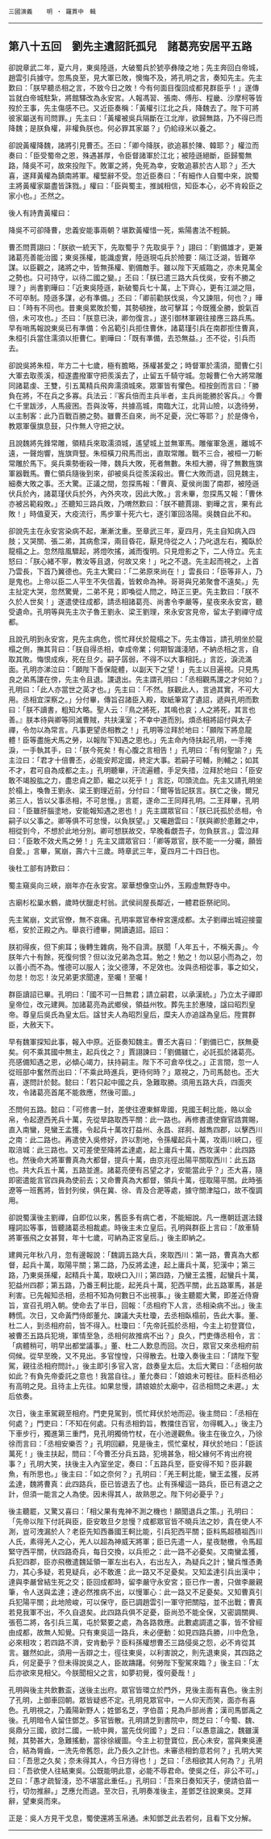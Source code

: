 

`三國演義`　　`明 ‧ 羅貫中　輯`

* * *

## 第八十五回　劉先主遺詔託孤兒　諸葛亮安居平五路

卻說章武二年，夏六月，東吳陸遜，大破蜀兵於猇亭彝陵之地；先主奔回白帝城，趙雲引兵據守。忽馬良至，見大軍已敗，懊悔不及，將孔明之言，奏知先主。先主歎曰：「朕早聽丞相之言，不致今日之敗！今有何面目復回成都見群臣乎！」遂傳旨就白帝城駐紮，將館驛改為永安宮。人報馮習、張南、傅彤、程畿、沙摩柯等皆歿於王事，先主傷感不已。又近臣奏稱：「黃權引江北之兵，降魏去了。陛下可將彼家屬送有司問罪。」先主曰：「黃權被吳兵隔斷在江北岸，欲歸無路，乃不得已而降魏；是朕負權，非權負朕也。何必罪其家屬？」仍給祿米以養之。

卻說黃權降魏，諸將引見曹丕。丕曰：「卿今降朕，欲追慕於陳、韓耶？」權泣而奏曰：「臣受蜀帝之恩，殊遇甚厚，令臣督諸軍於江北；被陸遜絕斷，臣歸蜀無路，降吳不可，故來投陛下。敗軍之將，免死為幸，安敢追慕於古人耶？」丕大喜，遂拜黃權為鎮南將軍。權堅辭不受。忽近臣奏曰：「有細作人自蜀中來，說蜀主將黃權家屬盡皆誅戮。」權曰：「臣與蜀主，推誠相信，知臣本心，必不肯殺臣之家小也。」丕然之。

後人有詩責黃權曰：

降吳不可卻降曹，忠義安能事兩朝？堪歎黃權惜一死，紫陽書法不輕饒。

曹丕問賈詡曰：「朕欲一統天下，先取蜀乎？先取吳乎？」詡曰：「劉備雄才，更兼諸葛亮善能治國；東吳孫權，能識虛實，陸遜現屯兵於險要：隔江泛湖，皆難卒謀。以臣觀之，諸將之中，皆無孫權、劉備敵手。雖以陛下天威臨之，亦未見萬全之勢也。只可持守，以待二國之變。」丕曰：「朕已遣三路大兵伐吳，安有不勝之理？」尚書劉曄曰：「近東吳陸遜，新破蜀兵七十萬，上下齊心，更有江湖之阻，不可卒制。陸遜多謀，必有準備。」丕曰：「卿前勸朕伐吳，今又諫阻，何也？」曄曰：「時有不同也。昔東吳累敗於蜀，其勢頓挫，故可擊耳；今既獲全勝，銳氣百倍，未可攻也。」丕曰：「朕意已決，卿勿復言。」遂引御林軍親往接應三路兵馬。早有哨馬報說東吳已有準備：令呂範引兵拒住曹休，諸葛瑾引兵在南郡拒住曹真，朱桓引兵當住濡須以拒曹仁。劉曄曰：「既有準備，去恐無益。」丕不從，引兵而去。

卻說吳將朱桓，年方二十七歲，極有膽略，孫權甚愛之；時督軍於濡須，聞曹仁引大軍去取羨溪，桓遂盡撥軍守把羨溪去了，止留五千騎守城。忽報曹仁令大將常雕同諸葛虔、王雙，引五萬精兵飛奔濡須城來。眾軍皆有懼色。桓按劍而言曰：「勝負在將，不在兵之多寡。兵法云：『客兵倍而主兵半者，主兵尚能勝於客兵。』今曹仁千里跋涉，人馬疲困。吾與汝等，共據高城，南臨大江，北背山險，以逸待勞，以主制客：此乃百戰百勝之勢。雖曹丕自來，尚不足憂，況仁等耶？」於是傳令，教眾軍偃旗息鼓，只作無人守把之狀。

且說魏將先鋒常雕，領精兵來取濡須城，遙望城上並無軍馬。雕催軍急進，離城不遠，一聲炮響，旌旗齊豎。朱桓橫刀飛馬而出，直取常雕。戰不三合，被桓一刀斬常雕於馬下。吳兵乘勢衝殺一陣，魏兵大敗，死者無數。朱桓大勝，得了無數旌旗軍器戰馬。曹仁領兵隨後到來，卻被吳兵從羨溪殺出。曹仁大敗而退，回見魏主，細奏大敗之事。丕大驚。正議之間，忽探馬報：「曹真、夏侯尚圍了南郡，被陸遜伏兵於內，諸葛瑾伏兵於外，內外夾攻，因此大敗。」言未畢，忽探馬又報：「曹休亦被呂範殺敗。」丕聽知三路兵敗，乃喟然歎曰：「朕不聽賈詡、劉曄之言，果有此敗！」時值夏天，大疫流行，馬步軍十死六七，遂引軍回洛陽。吳魏自此不和。

卻說先主在永安宮染病不起，漸漸沈重。至章武三年，夏四月，先主自知病入四肢；又哭關、張二弟，其病愈深，兩目昏花，厭見侍從之人；乃叱退左右，獨臥於龍榻之上。忽然陰風驟起，將燈吹搖，滅而復明。只見燈影之下，二人侍立。先主怒曰：「朕心緒不寧，教汝等且退，何故又來！」叱之不退。先主起而視之，上首乃雲長，下首乃翼德也。先主大驚曰：「二弟原來尚在！」雲長曰：「臣等非人，乃是鬼也。上帝以臣二人平生不失信義，皆敕命為神。哥哥與兄弟聚會不遠矣。」先主扯定大哭，忽然驚覺，二弟不見；即喚從人問之，時正三更。先主歎曰：「朕不久於人世矣！」遂遣使往成都，請丞相諸葛亮、尚書令李嚴等，星夜來永安宮，聽受遺命。孔明等與先主次子魯王劉永、梁王劉理，來永安宮見帝，留太子劉禪守成都。

且說孔明到永安宮，見先主病危，慌忙拜伏於龍榻之下。先主傳旨，請孔明坐於龍榻之側，撫其背曰：「朕自得丞相，幸成帝業；何期智識淺陋，不納丞相之言，自取其敗。悔恨成疾，死在旦夕。嗣子孱弱，不得不以大事相託。」言訖，淚流滿面。孔明亦涕泣曰：「願陛下善保龍體，以副天下之望！」先主以目遍視。只見馬良之弟馬謖在傍，先主令且退。謖退出。先主謂孔明曰：「丞相觀馬謖之才何如？」孔明曰：「此人亦當世之英才也。」先主曰：「不然。朕觀此人，言過其實，不可大用。丞相宜深察之。」分付畢，傳旨召諸臣入殿，取紙筆寫了遺詔，遞與孔明而歎曰：「朕不讀書，粗知大略。聖人云：『鳥之將死，其鳴也哀；人之將死，其言也善。』朕本待與卿等同滅曹賊，共扶漢室；不幸中道而別。煩丞相將詔付與太子禪，令勿以為常言。凡事更望丞相教之！」孔明等泣拜於地曰：「願陛下將息龍體！臣等盡施犬馬之勞，以報陛下知遇之恩也。」先主命內侍扶起孔明，一手掩淚，一手執其手，曰：「朕今死矣！有心腹之言相告！」孔明曰：「有何聖諭？」先主泣曰：「君才十倍曹丕，必能安邦定國，終定大事。若嗣子可輔，則輔之；如其不才，君可自為成都之主。」孔明聽畢，汗流遍體，手足失措，泣拜於地曰：「臣安敢不竭股肱之力，盡忠貞之節，繼之以死乎！」言訖，叩頭流血。先主又請孔明坐於榻上，喚魯王劉永、梁王劉理近前，分付曰：「爾等皆記朕言。朕亡之後，爾兄弟三人，皆以父事丞相，不可怠慢。」言罷，遂命二王同拜孔明。二王拜畢，孔明曰：「臣雖肝腦塗地，安能報知遇之恩也！」先主謂眾官曰：「朕已託孤於丞相，令嗣子以父事之。卿等俱不可怠慢，以負朕望。」又囑趙雲曰：「朕與卿於患難之中，相從到今，不想於此地分別。卿可想朕故交，早晚看覷吾子，勿負朕言。」雲泣拜曰：「臣敢不效犬馬之勞！」先主又謂眾官曰：「卿等眾官，朕不能一一分囑，願皆自愛。」言畢，駕崩，壽六十三歲。時章武三年，夏四月二十四日也。

後杜工部有詩歎曰：

蜀主窺吳向三峽，崩年亦在永安宮。翠華想像空山外，玉殿虛無野寺中。

古廟杉松巢水鶴，歲時伏臘走村翁。武侯祠屋長鄰近，一體君臣祭祀同。

先主駕崩，文武官僚，無不哀痛。孔明率眾官奉梓宮還成都。太子劉禪出城迎接靈柩，安於正殿之內。舉哀行禮畢，開讀遺詔。詔曰：

朕初得疾，但下痢耳；後轉生雜病，殆不自濟。朕聞「人年五十，不稱夭壽」。今朕年六十有餘，死復何恨？但以汝兄弟為念耳。勉之！勉之！勿以惡小而為之，勿以善小而不為。惟德可以服人；汝父德薄，不足效也。汝與丞相從事，事之如父，勿怠！勿忘！汝兄弟更求聞達，至囑！至囑！

群臣讀詔已畢。孔明曰：「國不可一日無君；請立嗣君，以承漢統。」乃立太子禪即皇帝位，改元建興。加諸葛亮為武鄉侯，領益州牧。葬先主於惠陵，諡曰昭烈皇帝。尊皇后吳氏為皇太后。諡甘夫人為昭烈皇后，糜夫人亦追諡為皇后。陞賞群臣，大赦天下。

早有魏軍探知此事，報入中原。近臣奏知魏主。曹丕大喜曰：「劉備已亡，朕無憂矣。何不乘其國中無主，起兵伐之？」賈詡諫曰：「劉備雖亡，必託孤於諸葛亮。亮感備知遇之恩，必傾心竭力，扶持嗣主。陛下不可倉卒伐之。」正言間，忽一人從班部中奮然而出曰：「不乘此時進兵，更待何時？」眾視之，乃司馬懿也。丕大喜，遂問計於懿。懿曰：「若只起中國之兵，急難取勝。須用五路大兵，四面夾攻，令諸葛亮首尾不能救應，然後可圖。」

丕問何五路。懿曰：「可修書一封，差使往遼東鮮卑國，見國王軻比能，賂以金帛，令起遼西羌兵十萬，先從旱路取西平關：此一路也。再修書遣使齎官誥賞賜，直入南蠻，見蠻王孟獲，令起兵十萬攻打益州、永昌、牂牁、越雋四郡，以擊西川之南：此二路也。再遣使入吳修好，許以割地，令孫權起兵十萬，攻兩川峽口，徑取涪城：此三路也。又可差使至降將孟達處，起上庸兵十萬，西攻漢中：此四路也。然後命大將軍曹真為大都督，提兵十萬，由京兆徑出陽平關取西川：此五路也。共大兵五十萬，五路並進。諸葛亮便有呂望之才，安能當此乎？」丕大喜，隨即密遣能言官四員為使前去；又命曹真為大都督，領兵十萬，徑取陽平關。此時張遼等一班舊將，皆封列侯，俱在冀、徐、青及合淝等處，據守關津隘口，故不復調用。

卻說蜀漢後主劉禪，自即位以來，舊臣多有病亡者，不能細說。凡一應朝廷選法錢糧詞訟等事，皆聽諸葛丞相裁處。時後主未立皇后。孔明與群臣上言曰：「故車騎將軍張飛之女甚賢，年十七歲，可納為正宮皇后。」後主即納之。

建興元年秋八月，忽有邊報說：「魏調五路大兵，來取西川：第一路，曹真為大都督，起兵十萬，取陽平關；第二路，乃反將孟達，起上庸兵十萬，犯漢中；第三路，乃東吳孫權，起精兵十萬，取峽口入川；第四路，乃蠻王孟獲，起蠻兵十萬，犯益州四郡；第五路，乃番王軻比能，起羌兵十萬，犯西平關，此五路軍馬，甚是利害。已先報知丞相，丞相不知為何數日不出視事。」後主聽罷大驚，即差近侍齎旨，宣召孔明入朝。使命去了半日，回報：「丞相府下人言，丞相染病不出。」後主轉慌。次日，又命黃門侍郎董允、諫議大夫杜瓊，去丞相臥榻前，告此大事。董、杜二人，到丞相府前，皆不得入。杜瓊曰：「先帝託孤於丞相，今主上初登寶位，被曹丕五路兵犯境，軍情至急，丞相何故推病不出？」良久，門吏傳丞相令，言：「病體稍可，明早出都堂議事。」董、杜二人歎息而回。次日，眾官又來丞相府前伺候。從早至晚，又不見出。多官惶惶，只得散去。杜瓊入奏後主曰：「請陛下聖駕，親往丞相府問計。」後主即引多官入宮，啟奏皇太后。太后大驚曰：「丞相何故如此？有負先帝委託之意也！我當自往。」董允奏曰：「娘娘未可輕往。臣料丞相必有高明之見。且待主上先往。如果怠慢，請娘娘於太廟中，召丞相問之未遲。」太后依奏。

次日，後主車駕親至相府。門吏見駕到，慌忙拜伏於地而迎。後主問曰：「丞相在何處？」門吏曰：「不知在何處。只有丞相鈞旨，教擋住百官，勿得輒入。」後主乃下車步行，獨進第三重門，見孔明獨倚竹杖，在小池邊觀魚。後主在後立久，乃徐徐而言曰：「丞相安樂否？」孔明回顧，見是後主，慌忙棄杖，拜伏於地曰：「臣該萬死！」後主扶起，問曰：「今曹丕分兵五路，犯境甚急，相父緣何不肯出府視事？」孔明大笑，扶後主入內室坐定，奏曰：「五路兵至，臣安得不知？臣非觀魚，有所思也。」後主曰：「如之奈何？」孔明曰：「羌王軻比能，蠻王孟獲，反將孟達，魏將曹真：此四路兵，臣已皆退去了也。止有孫權這一路兵，臣已有退之之計，但須一能言之人為使。因未得其人，故熟思之。陛下何必憂乎？」

後主聽罷，又驚又喜曰：「相父果有鬼神不測之機也！願聞退兵之策。」孔明曰：「先帝以陛下付託與臣，臣安敢旦夕怠慢？成都眾官皆不曉兵法之妙，貴在使人不測，豈可洩漏於人？老臣先知西番國王軻比能，引兵犯西平關；臣料馬超積祖西川人氏，素得羌人之心，羌人以超為神威天將軍；臣已先遣一人，星夜馳檄，令馬超緊守西平關，伏四路奇兵，每日交換，以兵拒之：此一路不必憂矣。又南蠻孟獲，兵犯四郡，臣亦飛檄遣魏延領一軍左出右入，右出左入，為疑兵之計；蠻兵惟憑勇力，其心多疑，若見疑兵，必不敢進：此一路又不足憂矣。又知孟達引兵出漢中；達與李嚴曾結生死之交；臣回成都時，留李嚴守永安宮；臣已作一書，只做李嚴親筆，令人送與孟達；達必然推病不出，以慢軍心：此一路又不足憂矣。又知曹真引兵犯陽平關；此地險峻，可以保守，臣已調趙雲引一軍守把關隘，並不出戰；曹真若見我軍不出，不久自退矣。此四路兵俱不足憂，臣尚恐不能全保，又密調關興、張苞二將，各引兵三萬，屯於緊要之處，為各路救應。此數處調遣之事，皆不曾經由成都，故無人知覺。只有東吳這一路兵，未必便動：如見四路兵勝，川中危急，必來相攻；若四路不濟，安肯動乎？臣料孫權想曹丕三路侵吳之怨，必不肯從其言。雖然如此，須用一舌辯之士，徑往東吳，以利害說之，則先退東吳，其四路之兵，何足憂乎？但未得說吳之人，臣故躊躇。何勞陛下聖駕來臨？」後主曰：「太后亦欲來見相父。今朕聞相父之言，如夢初覺，復何憂哉！」

孔明與後主共飲數盃，送後主出府。眾官皆環立於門外，見後主面有喜色。後主別了孔明，上御車回朝。眾皆疑惑不定。孔明見眾官中，一人仰天而笑，面亦有喜色。孔明視之，乃義陽新野人；姓鄧名芝，字伯苗；見為戶部尚書；漢司馬鄧禹之後。孔明暗令人留住鄧芝。多官皆散。孔明請芝到書院中，問芝曰：「今蜀、魏、吳鼎分三國，欲討二國，一統中興，當先伐何國？」芝曰：「以愚意論之，魏雖漢賊，其勢甚大，急難搖動，當徐徐緩圖。今主上初登寶位，民心未安，當與東吳連合，結為脣齒，一洗先帝舊怨，此乃長久之計也。未審丞相鈞意若何？」孔明大笑曰：「吾思之久矣；奈未得其人，今日方得也！」芝曰：「丞相欲其人何為？」孔明曰：「吾欲使人往結東吳。公既能明此意，必能不辱君命。使吳之任，非公不可。」芝曰：「愚才疏智淺，恐不堪當此重任。」孔明曰：「吾來日奏知天子，便請伯苗一行，切勿推辭。」芝應允而退。至次日，孔明奏准後主，差鄧芝往說東吳。芝拜辭，望東吳而來。

正是：吳人方見干戈息，蜀使還將玉帛通。未知鄧芝此去若何，且看下文分解。

* * *

